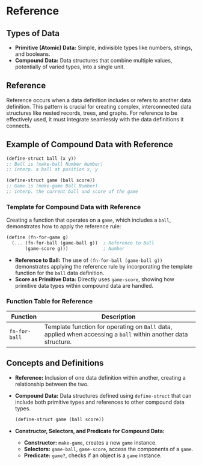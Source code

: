 # Reference 

## Types of Data

- **Primitive (Atomic) Data:** Simple, indivisible types like numbers, strings, and booleans.
- **Compound Data:** Data structures that combine multiple values, potentially of varied types, into a single unit.

## Reference

Reference occurs when a data definition includes or refers to another data definition. This pattern is crucial for creating complex, interconnected data structures like nested records, trees, and graphs. For reference to be effectively used, it must integrate seamlessly with the data definitions it connects.

## Example of Compound Data with Reference

```scheme
(define-struct ball (x y))
;; Ball is (make-ball Number Number)
;; interp. a ball at position x, y
```

```scheme
(define-struct game (ball score))
;; Game is (make-game Ball Number)
;; interp. the current ball and score of the game
```

### Template for Compound Data with Reference

Creating a function that operates on a `game`, which includes a `ball`, demonstrates how to apply the reference rule:

```scheme
(define (fn-for-game g)
  (... (fn-for-ball (game-ball g))  ; Reference to Ball
       (game-score g)))             ; Number
```

- **Reference to Ball:** The use of `(fn-for-ball (game-ball g))` demonstrates applying the reference rule by incorporating the template function for the `ball` data definition.
- **Score as Primitive Data:** Directly uses `game-score`, showing how primitive data types within compound data are handled.

### Function Table for Reference

| Function      | Description |
|---------------|-------------|
| `fn-for-ball` | Template function for operating on `Ball` data, applied when accessing a `ball` within another data structure. |

## Concepts and Definitions

- **Reference:** Inclusion of one data definition within another, creating a relationship between the two.
- **Compound Data:** Data structures defined using `define-struct` that can include both primitive types and references to other compound data types.

  ```scheme
  (define-struct game (ball score))
  ```

- **Constructor, Selectors, and Predicate for Compound Data:**
  - **Constructor:** `make-game`, creates a new `game` instance.
  - **Selectors:** `game-ball`, `game-score`, access the components of a `game`.
  - **Predicate:** `game?`, checks if an object is a `game` instance.

